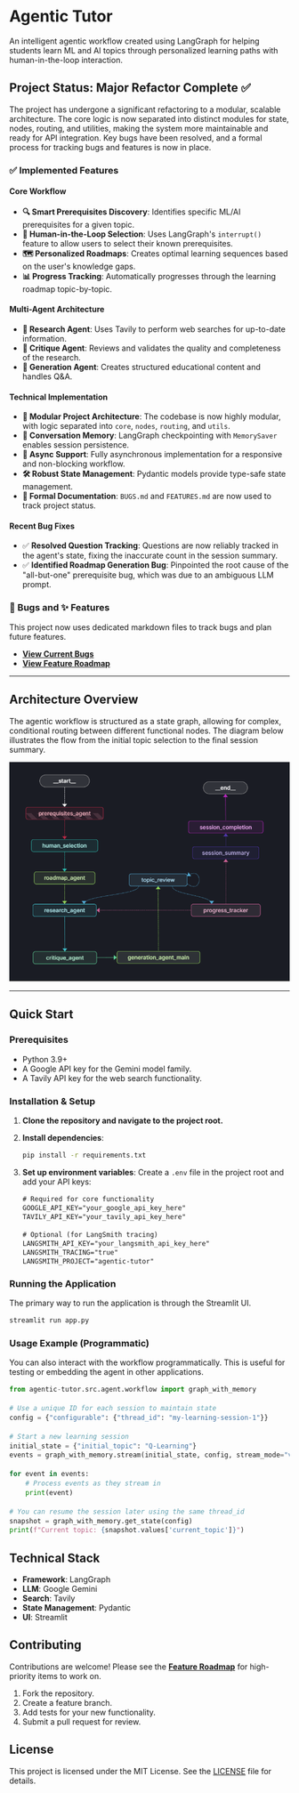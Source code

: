 # Agentic Tutor

An intelligent agentic workflow created using LangGraph for helping students learn ML and AI topics through personalized learning paths with human-in-the-loop interaction.

## Project Status: Major Refactor Complete ✅

The project has undergone a significant refactoring to a modular, scalable architecture. The core logic is now separated into distinct modules for state, nodes, routing, and utilities, making the system more maintainable and ready for API integration. Key bugs have been resolved, and a formal process for tracking bugs and features is now in place.

### ✅ Implemented Features

#### Core Workflow
- **🔍 Smart Prerequisites Discovery**: Identifies specific ML/AI prerequisites for a given topic.
- **👤 Human-in-the-Loop Selection**: Uses LangGraph's `interrupt()` feature to allow users to select their known prerequisites.
- **🗺️ Personalized Roadmaps**: Creates optimal learning sequences based on the user's knowledge gaps.
- **📊 Progress Tracking**: Automatically progresses through the learning roadmap topic-by-topic.

#### Multi-Agent Architecture
- **🔬 Research Agent**: Uses Tavily to perform web searches for up-to-date information.
- **🧐 Critique Agent**: Reviews and validates the quality and completeness of the research.
- **📝 Generation Agent**: Creates structured educational content and handles Q&A.

#### Technical Implementation  
- **🧩 Modular Project Architecture**: The codebase is now highly modular, with logic separated into `core`, `nodes`, `routing`, and `utils`.
- **💾 Conversation Memory**: LangGraph checkpointing with `MemorySaver` enables session persistence.
- **🔄 Async Support**: Fully asynchronous implementation for a responsive and non-blocking workflow.
- **🛠️ Robust State Management**: Pydantic models provide type-safe state management.
- **📄 Formal Documentation**: `BUGS.md` and `FEATURES.md` are now used to track project status.

#### Recent Bug Fixes
- ✅ **Resolved Question Tracking**: Questions are now reliably tracked in the agent's state, fixing the inaccurate count in the session summary.
- ✅ **Identified Roadmap Generation Bug**: Pinpointed the root cause of the "all-but-one" prerequisite bug, which was due to an ambiguous LLM prompt.

### 🐛 Bugs and ✨ Features

This project now uses dedicated markdown files to track bugs and plan future features.

-   **[View Current Bugs](./BUGS.md)**
-   **[View Feature Roadmap](./FEATURES.md)**

---

## Architecture Overview

The agentic workflow is structured as a state graph, allowing for complex, conditional routing between different functional nodes. The diagram below illustrates the flow from the initial topic selection to the final session summary.

![Agentic Tutor Workflow](graph.png)

---

## Quick Start

### Prerequisites
- Python 3.9+
- A Google API key for the Gemini model family.
- A Tavily API key for the web search functionality.

### Installation & Setup

1.  **Clone the repository and navigate to the project root.**

2.  **Install dependencies**:
    ```bash
    pip install -r requirements.txt
    ```

3.  **Set up environment variables**:
    Create a `.env` file in the project root and add your API keys:
    ```env
    # Required for core functionality
    GOOGLE_API_KEY="your_google_api_key_here"
    TAVILY_API_KEY="your_tavily_api_key_here"
    
    # Optional (for LangSmith tracing)
    LANGSMITH_API_KEY="your_langsmith_api_key_here"
    LANGSMITH_TRACING="true"
    LANGSMITH_PROJECT="agentic-tutor"
    ```

### Running the Application

The primary way to run the application is through the Streamlit UI.

```bash
streamlit run app.py
```

### Usage Example (Programmatic)

You can also interact with the workflow programmatically. This is useful for testing or embedding the agent in other applications.

```python
from agentic-tutor.src.agent.workflow import graph_with_memory

# Use a unique ID for each session to maintain state
config = {"configurable": {"thread_id": "my-learning-session-1"}}

# Start a new learning session
initial_state = {"initial_topic": "Q-Learning"}
events = graph_with_memory.stream(initial_state, config, stream_mode="values")

for event in events:
    # Process events as they stream in
    print(event)

# You can resume the session later using the same thread_id
snapshot = graph_with_memory.get_state(config)
print(f"Current topic: {snapshot.values['current_topic']}")
```

## Technical Stack

- **Framework**: LangGraph
- **LLM**: Google Gemini
- **Search**: Tavily
- **State Management**: Pydantic
- **UI**: Streamlit

## Contributing

Contributions are welcome! Please see the **[Feature Roadmap](./FEATURES.md)** for high-priority items to work on.

1.  Fork the repository.
2.  Create a feature branch.
3.  Add tests for your new functionality.
4.  Submit a pull request for review.

## License

This project is licensed under the MIT License. See the [LICENSE](./LICENSE) file for details.

